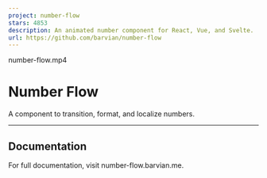 ```yaml
---
project: number-flow
stars: 4853
description: An animated number component for React, Vue, and Svelte.
url: https://github.com/barvian/number-flow
---
```


number-flow.mp4

Number Flow
===========

A component to transition, format, and localize numbers.

* * *

Documentation
-------------

For full documentation, visit number-flow.barvian.me.
